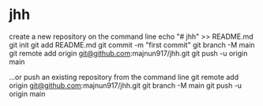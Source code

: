 # jhh
 create a new repository on the command line
echo "# jhh" >> README.md
git init
git add README.md
git commit -m "first commit"
git branch -M main
git remote add origin git@github.com:majnun917/jhh.git
git push -u origin main


…or push an existing repository from the command line
git remote add origin git@github.com:majnun917/jhh.git
git branch -M main
git push -u origin main
